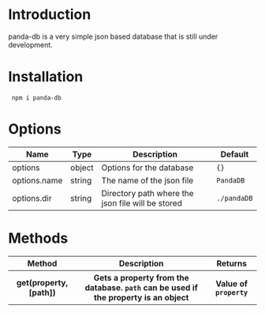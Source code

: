 # Introduction

panda-db is a very simple json based database that is still under development.

# Installation
<code> npm i panda-db </code>


# Options
<table>
    <thead>
        <tr>
            <th>Name</th>
            <th>Type</th>
            <th>Description</th>
            <th>Default</th>
        </tr>
    </thead>
    <tbody>
        <tr>
            <td>options</td>
            <td>object</td>
            <td>Options for the database</td>
            <td><code>{}</code></td>
        </tr>
        <tr>
            <td>options.name</td>
            <td>string</td>
            <td>The name of the json file</td>
            <td><code>PandaDB</code></td>
        </tr>
        <tr>
            <td>options.dir</td>
            <td>string</td>
            <td>Directory path where the json file will be stored</td>
            <td><code>./pandaDB</code></td>
        </tr>
    </tbody>
</table>

# Methods
<table>
    <thead>
        <tr>
            <th>Method</th>
            <th>Description</th>
            <th>Returns</th>
        </tr>
    </thead>
    <tbody>
        <tr>
            <th>get(property, [path])</th>
            <th>Gets a property from the database. <code>path</code> can be used if the property is an object </th>
            <th>Value of <code>property</code></th>
        </tr>
    </tbody>
</table>
